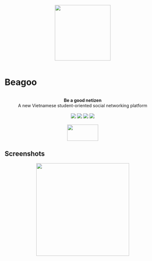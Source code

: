 <p align="center">
  <img src="https://user-images.githubusercontent.com/17230355/180727466-92551bf9-2b39-41d4-bdc8-fdc47321255f.png" width="180" height="180" />
</p>
<div>
<h1 align="center" style="display: inline-block !important">
Beagoo
</h1>

<p align="center">
<strong>Be a good netizen</strong><br />
A new Vietnamese student-oriented social networking platform<br><br>
<img src="https://camo.githubusercontent.com/83d3746e5881c1867665223424263d8e604df233d0a11aae0813e0414d433943/68747470733a2f2f696d672e736869656c64732e696f2f62616467652f6c6963656e73652d4d49542d626c75652e737667" />
<img src="https://github.com/FattiesSoftware/beagoo-mobile-app/actions/workflows/node.js.yml/badge.svg" />
<img src="https://camo.githubusercontent.com/b0ad703a46e8b249ef2a969ab95b2cb361a2866ecb8fe18495a2229f5847102d/68747470733a2f2f696d672e736869656c64732e696f2f62616467652f5052732d77656c636f6d652d627269676874677265656e2e737667" />
<img src="https://badges.frapsoft.com/os/v1/open-source.png?v=103" /><br><br>
<img src="https://user-images.githubusercontent.com/17230355/180739107-93e94725-c97d-46bb-9f73-399fd2bc6961.png" width="100" height="53" />
</p>

</div>

## Screenshots

<p align="center">
<img src="https://user-images.githubusercontent.com/17230355/180731047-7bbe7895-79fd-4a6a-af03-4ad172794e5b.png" style="width: 300px" />
</p>
